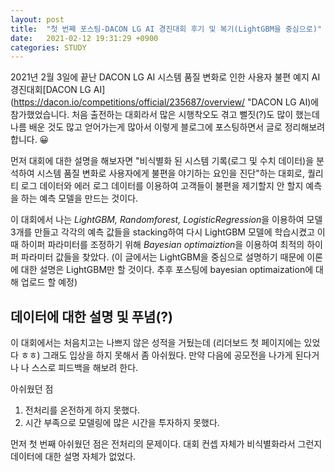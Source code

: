 ```yaml
---
layout: post
title:  "첫 번째 포스팅-DACON LG AI 경진대회 후기 및 복기(LightGBM을 중심으로)"
date:   2021-02-12 19:31:29 +0900
categories: STUDY
---
```


2021년 2월 3일에 끝난 DACON LG AI 시스템 품질 변화로 인한 사용자 불편 예지 AI 경진대회[DACON LG AI](https://dacon.io/competitions/official/235687/overview/ "DACON LG AI)에 참가했었습니다.
처음 출전하는 대회라서 많은 시행착오도 겪고 뻘짓(?)도 많이 했는데 나름 배운 것도 많고 얻어가는게 많아서 이렇게 블로그에 포스팅하면서 글로 정리해보려 합니다. 😀

먼저 대회에 대한 설명을 해보자면 "비식별화 된 시스템 기록(로그 및 수치 데이터)을 분석하여 시스템 품질 변화로 사용자에게 불편을 야기하는 요인을 진단"하는 대회로, 퀄리티 로그 데이터와 에러 로그 데이터를 이용하여 고객들이 불편을 제기할지 안 할지 예측을 하는 예측 모델을 만드는 것이다.

이 대회에서 나는 *LightGBM, Randomforest, LogisticRegression*을 이용하여 모델 3개를 만들고 각각의 예측 값들을 stacking하여 다시 LightGBM 모델에 학습시켰고 이때 하이퍼 파라미터를 조정하기 위해 *Bayesian optimaiztion*을 이용하여 최적의 하이퍼 파라미터 값들을 찾았다. (이 글에서는 LightGBM을 중심으로 설명하기 때문에 이론에 대한 설명은 LightGBM만 할 것이다. 추후 포스팅에 bayesian optimaization에 대해 업로드 할 예정)



## 데이터에 대한 설명 및 푸념(?)

이 대회에서는 처음치고는 나쁘지 않은 성적을 거뒀는데 (리더보드 첫 페이지에는 있었다 ㅎㅎ) 그래도 입상을 하지 못해서 좀 아쉬웠다. 만약 다음에 공모전을 나가게 된다거나 나 스스로 피드백을 해보려 한다.

아쉬웠던 점
1. 전처리를 온전하게 하지 못했다.
2. 시간 부족으로 모델링에 많은 시간을 투자하지 못했다. 

먼저 첫 번째 아쉬웠던 점은 전처리의 문제이다. 대회 컨셉 자체가 비식별화라서 그런지 데이터에 대한 설명 자체가 없었다. 
